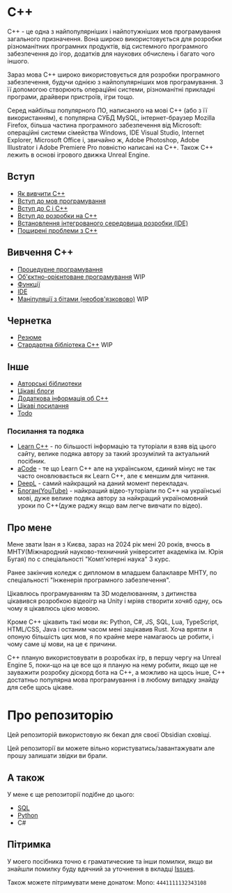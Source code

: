 # C++
C++ - це одна з найпопулярніших і найпотужніших мов програмування загального призначення. Вона широко використовується для розробки різноманітних програмних продуктів, від системного програмного забезпечення до ігор, додатків для наукових обчислень і багато чого іншого.
 
Зараз мова C++ широко використовується для розробки програмного забезпечення, будучи однією з найпопулярніших мов програмування. З її допомогою створюють операційні системи, різноманітні прикладні програми, драйвери пристроїв, ігри тощо.

Серед найбільш популярного ПО, написаного на мові C++ (або з її використанням), є популярна СУБД MySQL, інтернет-браузер Mozilla Firefox, більша частина програмного забезпечення від Microsoft: операційні системи сімейства Windows, IDE Visual Studio, Internet Explorer, Microsoft Office і, звичайно ж, Adobe Photoshop, Adobe Illustrator і Adobe Premiere Pro повністю написані на C++. Також С++ лежить в основі ігрового движка Unreal Engine.
## Вступ
- [Як вивчити С++](./introduction/Як%20вивчити%20С++.md)
- [Вступ до мов програмування](./introduction/Вступ%20до%20мов%20програмування.md)
- [Вступ до C і C++](./introduction/Вступ%20до%20C%20і%20C++.md)
- [Вступ до розробки на C++](./introduction/Вступ%20до%20розробки%20на%20C++.md)
- [Встановлення інтегрованого середовища розробки (IDE)](./introduction/Встановлення%20інтегрованого%20середовища%20розробки%20(IDE).md)
- [Поширені проблеми з C++](./introduction/Поширені%20проблеми%20з%20C++.md)
## Вивчення С++
- [Процедурне програмування](./cpplearn/Процедурне%20програмування.md)
- [Об'єктно-орієнтоване програмування](./cpplearn/Об'єктно-орієнтоване%20програмування.md) WIP
- [Функції](./cpplearn/Функції.md)
- [IDE](./cpplearn/IDE.md)
- [Маніпуляції з бітами (необов'язковово)](./cpplearn/Маніпуляції%20з%20бітами%20(необов'язковово).md) WIP
## Чернетка
- [Резюме](./draft/Резюме.md)
- [Стардартна бібліотека С++](./draft/Стардартна%20бібліотека%20С++.md) WIP
## Інше
- [Авторські біблиотеки](./other/Авторські%20біблиотеки.md)
- [Цікаві блоги](./other/Цікаві%20блоги.md)
- [Додаткова інформація об C++](./other/Додаткова%20інформація%20об%20C++.md)
- [Цікаві посилання](./other/Цікаві%20посилання.md)
- [Todo](other/Todo.md)
### Посилання та подяка
- [Learn C++](https://www.learncpp.com/) - по більшості інформацію та туторіали я взяв від цього сайту, велике подяка автору за такий зрозумілий та актуальний посібник.
- [aCode](https://acode.com.ua/uroki-po-cpp/) - те що Learn C++ але на українськом, єдиний мінус не так часто оновлювається як Learn C++, але є меншим для читання.
- [DeepL](https://www.deepl.com/) - самий найкращий на даний момент перекладач.
- [Блоган(YouTube)](https://www.youtube.com/@BloganProgramming) - найкращий відео-туторіали по C++ на українські мові, дуже велике подяка автору за найкращий україномовний уроки по С++(дуже раджу якщо вам легче вивчати по відео).
## Про мене
Мене звати Іван я з Києва, зараз на 2024 рік мені 20 років, вчюсь в МНТУ(Міжнародний науково-техничний університет академіка ім. Юрія Бугая) по с спеціальності "Комп'ютерні наука" 3 курс.

Ранее закінчив коледж с дипломом в младшем балаклавре МНТУ, по спеціальності 
"Інженерія програмного забезпечення".

Цікавлюсь програмуванням та 3D моделюванням, з дитинства цікавився розробкою відеоігр на Unity і мріяв створити хочяб одну, ось чому я цікавлюсь цією мовою.

Кроме C++ цікавить такі мови як: Python, C#, JS, SQL, Lua, TypeScript, HTML/CSS, Java і останим часом мені зацікавив Rust. Хоча врятли я опоную більшість цих мов, я по крайне мере намагаюсь це робити, і чому саме ці мови, на це є причини.

C++ планую використовувати в розробках ігр, в першу чергу на Unreal Engine 5, поки-що на це все що я планую на нему робити, якщо ще не зауважити розробку діскорд бота на C++, а можливо на щось інше, C++ достатньо популярна мова програмування і в любому випадку знайду для себе щось цікаве.

# Про репозиторію
Цей репозиторій використовую як бекап для своєї Obsidian сховіщі.

Цей репозиторії ви можете вільно користуватись/завантажувати але прошу залишати звідки ви брали.

## А також
У мене є ще репозиторії подібне до цього:
- [SQL](https://github.com/Kroyn/sqlvault)
- [Python](https://github.com/Kroyn/pythonvault)
- C#
## Пітримка
У моего посібника точно є граматические та інши помилки, якщо ви знайшли помилку буду вдячний за уточнення в вкладці [Issues](https://github.com/Kroyn/cppvault/issues).

Також можете пітримувати мене донатом:
Mono: `4441111132343108`